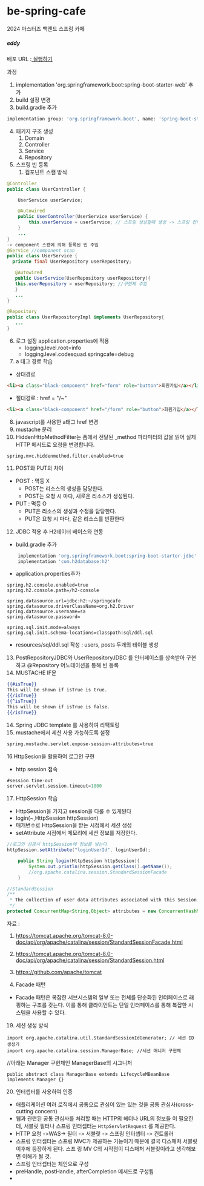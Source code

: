 # be-spring-cafe
2024 마스터즈 백엔드 스프링 카페
##### eddy

배포 URL :<a href="3.35.21.0:8080"> 실행하기 </a>

과정
1. implementation 'org.springframework.boot:spring-boot-starter-web' 추가
2. build 설정 변경
3. build.gradle 추가
```groovy
implementation group: 'org.springframework.boot', name: 'spring-boot-starter-mustache', version: '3.2.4'
```
4. 패키지 구조 생성
   1. Domain
   2. Controller
   3. Service
   4. Repository
5. 스프링 빈 등록
    1. 컴포넌트 스캔 방식
```JAVA
@Controller
public class UserController {

    UserService userService;

    @Autowired
    public UserController(UserService userService) {
        this.userService = userService; // 스프링 생성할때 생성 -> 스프링 컨테이너의 서비스와 연결
    }
    ...
}
-> component 스캔에 의해 등록된 빈 주입
@Service //component scan
public class UserService {
  private final UserRepository userRepository;

   @Autowired
   public UserService(UserRepository userRepository){
   this.userRepository = userRepository; //구현체 주입
   }
   ...
}   

@Repository
public class UserRepositoryImpl implements UserRepository{
   ...
}
```
6. 로그 설정 application.properties에 적용
   - logging.level.root=info
   - logging.level.codesquad.springcafe=debug
7. a 태그 경로 학습
- 상대경로
```HTML
<li><a class="black-component" href="form" role="button">회원가입</a></li> 
```
- 절대경로 : href = "/~"
```HTML
<li><a class="black-component" href="/form" role="button">회원가입</a></li>
```
8. javascript를 사용한 a태그 href 변경
9. mustache 분리
10. HiddenHttpMethodFilter는 폼에서 전달된 _method 파라미터의 값을 읽어 실제 HTTP 메서드로 요청을 변경합니다.
```PROPERTIES
spring.mvc.hiddenmethod.filter.enabled=true
```
11. POST와 PUT의 차이
- POST : 멱등 X
  - POST는 리소스의 생성을 담당한다.
  - POST는 요청 시 마다, 새로운 리소스가 생성된다.
- PUT : 멱등 O
  - PUT은 리소스의 생성과 수정을 담당한다.
  - PUT은 요청 시 마다, 같은 리소스를 반환한다

12. JDBC 적용 후 H2데이터 베이스와 연동
- build.gradle 추가
```groovy
	implementation 'org.springframework.boot:spring-boot-starter-jdbc'
	implementation 'com.h2database:h2'
```
- application.properties추가
```properties
spring.h2.console.enabled=true
spring.h2.console.path=/h2-console

spring.datasource.url=jdbc:h2:~/springcafe
spring.datasource.driverClassName=org.h2.Driver
spring.datasource.username=sa
spring.datasource.password=

spring.sql.init.mode=always
spring.sql.init.schema-locations=classpath:sql/ddl.sql
```
- resources/sql/ddl.sql 작성 : users, posts 두개의 테이블 생성

13. PostRepositoryJDBC와 UserRepositoryJDBC 를 인터페이스를 상속받아 구현하고 @Repository 어노테이션을 통해 빈 등록
14. MUSTACHE IF문
```mustache
{{#isTrue}}
This will be shown if isTrue is true.
{{/isTrue}}
{{^isTrue}}
This will be shown if isTrue is false.
{{/isTrue}}
```
14. Spring JDBC template 를 사용하여 리팩토링
15. mustache에서 세션 사용 가능하도록 설정
```mustache
spring.mustache.servlet.expose-session-attributes=true
```
16.HttpSesion을 활용하여 로그인 구현
- http session 접속 
```groovy
#session time-out
server.servlet.session.timeout=1800
```

17. HttpSession 학습
- HttpSession을 가지고 session을 다룰 수 있게된다
- login(~,HttpSession httpSession)
- 매개변수로 HttpSession을 받는 시점에서 세션 생성
- setAttribute 시점에서 메모리에 세션 정보를 저장한다.
```java
//로그인 성공시 httpSession에 정보를 넣는다
httpSession.setAttribute("loginUserId", loginUserId);
```
```java
    public String login(HttpSession httpSession){
        System.out.println(httpSession.getClass().getName());
        //org.apache.catalina.session.StandardSessionFacade
    }
```
```java
//StandardSession
/**
 * The collection of user data attributes associated with this Session.
 */
protected ConcurrentMap<String,Object> attributes = new ConcurrentHashMap<>();
```
자료 :
1. https://tomcat.apache.org/tomcat-8.0-doc/api/org/apache/catalina/session/StandardSessionFacade.html
2. https://tomcat.apache.org/tomcat-8.0-doc/api/org/apache/catalina/session/StandardSession.html
3. https://github.com/apache/tomcat

18. Facade 패턴
- Facade 패턴은 복잡한 서브시스템의 일부 또는 전체를 단순화된 인터페이스로 래핑하는 구조를 갖는다. 이를 통해 클라이언트는 단일 인터페이스를 통해 복잡한 시스템을 사용할 수 있다.

19. 세션 생성 방식
```
import org.apache.catalina.util.StandardSessionIdGenerator; // 세션 ID 생성기
import org.apache.catalina.session.ManagerBase; //세션 매니저 구현체
```
//아래는 Manager 구현체인 ManagerBase의 시그니처
```
public abstract class ManagerBase extends LifecycleMBeanBase implements Manager {}
```
20. 인터셉터를 사용하여 인증
- 애플리케이션 여러 로직에서 공통으로 관심이 있는 있는 것을 공통 관심사(cross-cutting concern)
- 웹과 관련된 공통 관심사를 처리할 때는 HTTP의 헤더나 URL의 정보들 이 필요한데, 서블릿 필터나 스프링 인터셉터는 `HttpServletRequest` 를 제공한다.
- HTTP 요청 ->WAS-> 필터 -> 서블릿 -> 스프링 인터셉터 -> 컨트롤러 
- 스프링 인터셉터는 스프링 MVC가 제공하는 기능이기 때문에 결국 디스패처 서블릿 이후에 등장하게 된다. 스프 링 MV    C의 시작점이 디스패처 서블릿이라고 생각해보면 이해가 될 것.
- 스프링 인터셉터는 체인으로 구성                     
- preHandle, postHandle, afterCompletion 메서드로 구성됨
-  